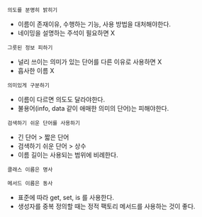 ```
의도를 분명히 밝히기
```
- 이름이 존재이유, 수행하는 기능, 사용 방법을 대처해야한다.
- 네이밍을 설명하는 주석이 필요하면 X

```
그릇된 정보 피하기
```
- 널리 쓰이는 의미가 있는 단어를 다른 이유로 사용하면 X
- 흡사한 이름 X

```
의미있게 구분하기
```
- 이름이 다르면 의도도 달라야한다.
- 불용어(info, data 같이 애매한 의미의 단어)는 피해야한다.

```
검색하기 쉬운 단어를 사용하기
```
- 긴 단어 > 짧은 단어
- 검색하기 쉬운 단어 > 상수
- 이름 길이는 사용되는 범위에 비례한다.

```
클래스 이름은 명사
```

```
메서드 이름은 동사
```
- 표준에 따라 get, set, is 를 사용한다.
- 생성자를 중복 정의할 때는 정적 팩토리 메서드를 사용하는 것이 좋다.
